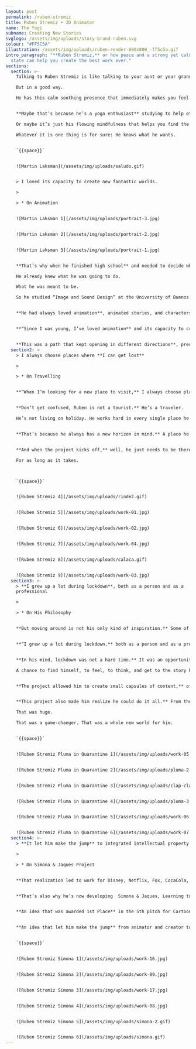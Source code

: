 ```yaml
---
layout: post
permalink: /ruben-stremiz
title: Ruben Stremiz • 3D Animator
name: The Yogi
subname: Creating New Stories
svglogo: /assets/img/uploads/story-brand-ruben.svg
colour: "#FF5C5A"
illustration: /assets/img/uploads/ruben-render-800x800_-ff5c5a.gif
intro_paragraph: "**Ruben Stremiz,** or how peace and a strong yet calm mental
  state can help you create the best work ever."
sections:
  section: >-
    Talking to Ruben Stremiz is like talking to your aunt or your grandmother.

    But in a good way.

    He has this calm soothing presence that immediately makes you feel good.


    **Maybe that’s because he’s a yoga enthusiast** studying to help others practice at their best.

    Or maybe it’s just his flowing mindfulness that helps you find the perfect balance.

    Whatever it is one thing is for sure: He knows what he wants.


    `{{space}}`


    ![Martin Laksman](/assets/img/uploads/saludo.gif)


    > I loved its capacity to create new fantastic worlds.

    >

    > * On Animation


    ![Martin Laksman 1](/assets/img/uploads/portrait-3.jpg)


    ![Martin Laksman 2](/assets/img/uploads/portrait-2.jpg)


    ![Martin Laksman 3](/assets/img/uploads/portrait-1.jpg)


    **That’s why when he finished high school** and needed to decide what to study next, he did not think twice. 

    He already knew what he was going to do. 

    What he was meant to be. 

    So he studied “Image and Sound Design” at the University of Buenos Aires.


    **He had always loved animation**, animated stories, and characters, so his path was already clear.


    **“Since I was young, I’ve loved animation** and its capacity to create new fantastic worlds and incredible situations.”


    **This was a path that kept opening in different directions**, presenting choices, making him evolve, leading him from one place to the next. He traveled to different destinations while discovering cultures and new ways of doing and thinking.
  section2: >
    > I always choose places where **I can get lost**

    >

    > * On Travelling


    **“When I’m looking for a new place to visit,** I always choose places where I can get lost, where I don't understand the language. I love places that have a specific history and culture to explore and learn from. And if the city has a beach, that’s just an awesome bonus.”


    **Don’t get confused, Ruben is not a tourist.** He’s a traveler. 

    He’s not living on holiday. He works hard in every single place he visits.


    **That’s because he always has a new horizon in mind.** A place he would love to be living when developing a specific project.


    **And when the project kicks off,** well, he just needs to be there. 

    For as long as it takes. 



    `{{space}}`


    ![Ruben Stremiz 4](/assets/img/uploads/rinde2.gif)


    ![Ruben Stremiz 5](/assets/img/uploads/work-01.jpg)


    ![Ruben Stremiz 6](/assets/img/uploads/work-02.jpg)


    ![Ruben Stremiz 7](/assets/img/uploads/work-04.jpg)


    ![Ruben Stremiz 8](/assets/img/uploads/calaca.gif)


    ![Ruben Stremiz 9](/assets/img/uploads/work-03.jpg)
  section3: >-
    > **I grew up a lot during lockdown**, both as a person and as a
    professional

    >

    > * On His Philosophy


    **But moving around is not his only kind of inspiration.** Some of his best work was developed during lockdown when he was forced to be in one place for a long period of time. Alone.


    **“I grew up a lot during lockdown,** both as a person and as a professional.”


    **In his mind, lockdown was not a hard time.** It was an opportunity.

    A chance to find himself, to feel, to think, and get to the story he wanted to tell next. A time when he could immerse himself in a truly personal project: Pluma in Quarantine.


    **The project allowed him to create small capsules of content,** offering the world his unique and refreshing perspective of right and wrong.


    **This project also made him realize he could do it all.** From the idea to the script. From the storyboard to the final cut.

    That was huge.

    That was a game-changer. That was a whole new world for him. 


    `{{space}}`


    ![Ruben Stremiz Pluma in Quarantine 1](/assets/img/uploads/work-05.jpg)


    ![Ruben Stremiz Pluma in Quarantine 2](/assets/img/uploads/pluma-2.gif)


    ![Ruben Stremiz Pluma in Quarantine 3](/assets/img/uploads/clap-clap.gif)


    ![Ruben Stremiz Pluma in Quarantine 4](/assets/img/uploads/pluma-3.gif)


    ![Ruben Stremiz Pluma in Quarantine 5](/assets/img/uploads/work-06.jpg)


    ![Ruben Stremiz Pluma in Quarantine 6](/assets/img/uploads/work-07.jpg)
  section4: >-
    > **It let him make the jump** to integrated intellectual property producer.

    >

    > * On Simona & Jaques Project


    **That realization led to work for Disney, Netflix, Fox, CocaCola, AXN, Antena3, and Amazon,** among others.


    **That’s also why he’s now developing  Simona & Jaques, Learning to hunt monsters;** an animated series for a pretty well-known TV network.


    **An idea that was awarded 1st Place** in the 5th pitch for Cartoon Network at Chilemonos International Animation Festival, in 2020.


    **An idea that let him make the jump** from animator and creator to integrated intellectual property producer.


    `{{space}}`


    ![Ruben Stremiz Simona 1](/assets/img/uploads/work-16.jpg)


    ![Ruben Stremiz Simona 2](/assets/img/uploads/work-09.jpg)


    ![Ruben Stremiz Simona 3](/assets/img/uploads/work-17.jpg)


    ![Ruben Stremiz Simona 4](/assets/img/uploads/work-08.jpg)


    ![Ruben Stremiz Simona 5](/assets/img/uploads/simona-2.gif)


    ![Ruben Stremiz Simona 6](/assets/img/uploads/simona.gif)
---
```

